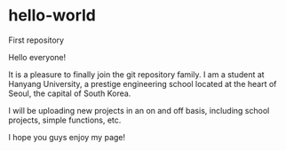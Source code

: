 # hello-world
First repository

Hello everyone!

It is a pleasure to finally join the git repository family. I am a student at Hanyang University, a prestige engineering
school located at the heart of Seoul, the capital of South Korea.

I will be uploading new projects in an on and off basis, including school projects, simple functions, etc.

I hope you guys enjoy my page!
